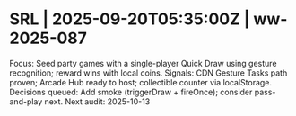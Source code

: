 # SRL | 2025-09-20T05:35:00Z | ww-2025-087

Focus: Seed party games with a single-player Quick Draw using gesture recognition; reward wins with local coins.
Signals: CDN Gesture Tasks path proven; Arcade Hub ready to host; collectible counter via localStorage.
Decisions queued: Add smoke (triggerDraw + fireOnce); consider pass-and-play next.
Next audit: 2025-10-13
